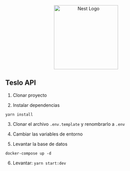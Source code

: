 <p align="center">
  <a href="http://nestjs.com/" target="blank"><img src="https://nestjs.com/img/logo-small.svg" width="200" alt="Nest Logo" /></a>
</p>

[circleci-image]: https://img.shields.io/circleci/build/github/nestjs/nest/master?token=abc123def456
[circleci-url]: https://circleci.com/gh/nestjs/nest

## Teslo API

1. Clonar proyecto

2. Instalar dependencias

```
yarn install
```

3. Clonar el archivo `.env.template` y renombrarlo a `.env`

4. Cambiar las variables de entorno

5. Levantar la base de datos

```
docker-compose up -d
```

6. Levantar: `yarn start:dev`
